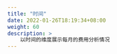 ```yaml
---
title: "时间"
date: 2022-01-26T18:19:34+08:00
weight: 60
description: >
    以时间的维度展示每月的费用分析情况
---
```


